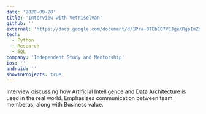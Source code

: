 ```yaml
---
date: '2020-09-28'
title: 'Interview with Vetriselvan'
github: ''
external: 'https://docs.google.com/document/d/1Pra-0TEbEO7VCJgeXRgpImZs6BmE_mPUtjOH002l750/edit?usp=sharing'
tech:
  - Python
  - Research
  - SQL
company: 'Independent Study and Mentorship'
ios: ''
android: ''
showInProjects: true
---
```


Interview discussing how Artificial Intelligence and Data Architecture is used in the real world. Emphasizes communication between team memberas, along with Business value.
